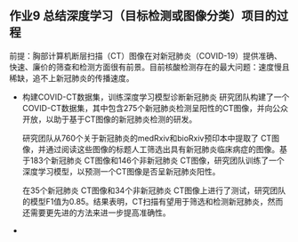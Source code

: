 ## 作业9 总结深度学习（目标检测或图像分类）项目的过程
前提：胸部计算机断层扫描（CT）图像在对新冠肺炎（COVID-19）提供准确、快速、廉价的筛查和检测方面很有前景。目前核酸检测存在的最大问题：速度慢且稀缺，追不上新冠肺炎的传播速度。

* 构建COVID-CT数据集，训练深度学习模型诊断新冠肺炎
  研究团队构建了一个COVID-CT数据集，其中包含275个新冠肺炎检测呈阳性的CT图像，并向公众开放，以助于基于CT图像的新冠肺炎检测的研发。

  研究团队从760个关于新冠肺炎的medRxiv和bioRxiv预印本中提取了 CT图像，并通过阅读这些图像的标题人工筛选出具有新冠肺炎临床病症的图像。基于183个新冠肺炎 CT图像和146个非新冠肺炎 CT图像，研究团队训练了一个深度学习模型，以预测一个CT图像是否呈新冠肺炎阳性。

  在35个新冠肺炎 CT图像和34个非新冠肺炎 CT图像上进行了测试，研究团队的模型F1值为0.85。结果表明，CT扫描有望用于筛选和检测新冠肺炎，然而还需要更先进的方法来进一步提高准确性。
* 